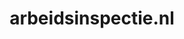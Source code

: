 ---
layout: post
title:  "arbeidsinspectie.nl"
internal_url:  "/dutchgov/arbeidsinspectie.nl.html"
categories: dutchgov
---
